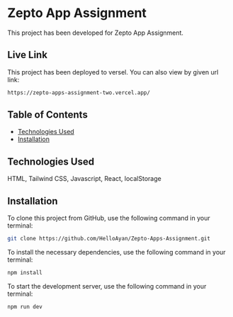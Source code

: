 # Zepto App Assignment

This project has been developed for Zepto App Assignment.

## Live Link

This project has been deployed to versel. You can also view by given url link:
```bash
https://zepto-apps-assignment-two.vercel.app/

```

## Table of Contents

- [Technologies Used](#technologies-used)
- [Installation](#installation)

## Technologies Used
HTML, Tailwind CSS, Javascript, React, localStorage


## Installation

To clone this project from GitHub, use the following command in your terminal:

```bash
git clone https://github.com/HelloAyan/Zepto-Apps-Assignment.git

```

To install the necessary dependencies, use the following command in your terminal:

```bash
npm install

```
To start the development server, use the following command in your terminal:

```bash
npm run dev

```

